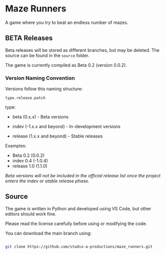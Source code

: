 # Maze Runners

A game where you try to beat an endless number of mazes.

## BETA Releases

Beta releases will be stored as different branches, but may be deleted. The source can be found in the `source` folder. 

The game is currently compiled as Beta 0.2 (version 0.0.2).

### Version Naming Convention

Versions follow this naming structure:

`type.release.patch`

type:

- beta (0.x.x) - Beta versions

- indev (-1.x.x and beyond) - In-development versions

- release (1.x.x and beyond) - Stable releases

Examples:
- Beta 0.2 (0.0.2)
- indev 0.4 (-1.0.4)
- release 1.0 (1.1.0)

*Beta versions will not be included in the official release list once the project enters the indev or stable release phase.*

## Source

The game is written in Python and developed using VS Code, but other editors should work fine.

Please read the license carefully before using or modifying the code.

You can download the main branch using:
```bash

git clone https://github.com/studio-a-productions/maze_runners.git

```